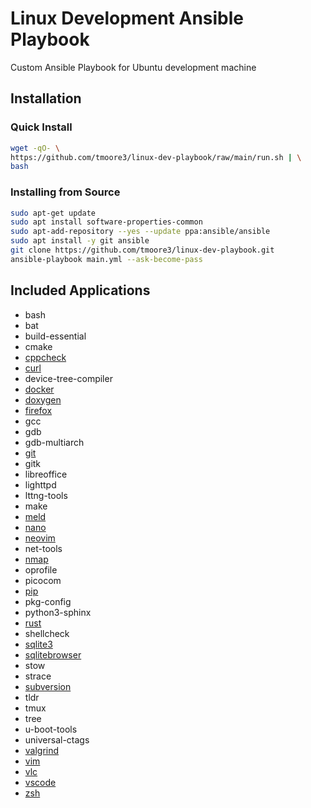 # Linux Development Ansible Playbook

Custom Ansible Playbook for Ubuntu development machine

## Installation

### Quick Install

```bash
wget -qO- \
https://github.com/tmoore3/linux-dev-playbook/raw/main/run.sh | \
bash
```

### Installing from Source

```bash
sudo apt-get update
sudo apt install software-properties-common
sudo apt-add-repository --yes --update ppa:ansible/ansible
sudo apt install -y git ansible
git clone https://github.com/tmoore3/linux-dev-playbook.git
ansible-playbook main.yml --ask-become-pass
```

## Included Applications

- bash
- bat
- build-essential
- cmake
- [cppcheck](https://cppcheck.sourceforge.io)
- [curl](https://curl.se)
- device-tree-compiler
- [docker](https://www.docker.com)
- [doxygen](https://www.doxygen.nl)
- [firefox](https://www.mozilla.org/en-GB/firefox/new)
- gcc
- gdb
- gdb-multiarch
- [git](https://git-scm.com)
- gitk
- libreoffice
- lighttpd
- lttng-tools
- make
- [meld](https://meldmerge.org)
- [nano](https://www.nano-editor.org)
- [neovim](https://neovim.io)
- net-tools
- [nmap](https://nmap.org)
- oprofile
- picocom
- [pip](https://pypi.org/project/pip/)
- pkg-config
- python3-sphinx
- [rust](https://www.rust-lang.org)
- shellcheck
- [sqlite3](https://www.sqlite.org)
- [sqlitebrowser](https://sqlitebrowser.org)
- stow
- strace
- [subversion](https://subversion.apache.org)
- tldr
- tmux
- tree
- u-boot-tools
- universal-ctags
- [valgrind](https://valgrind.org)
- [vim](https://www.vim.org)
- [vlc](https://www.videolan.org)
- [vscode](https://code.visualstudio.com)
- [zsh](http://zsh.sourceforge.net)
